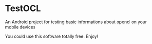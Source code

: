 TestOCL
=======

An Android project for testing basic informations about opencl on your mobile devices

You could use this software totally free. Enjoy!
